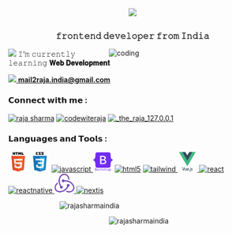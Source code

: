 <h1 align="center"><img src="https://i.postimg.cc/RVyLsqzJ/i-am-raja.gif" width="250"/></h1>
<h3 align="center">𝚏𝚛𝚘𝚗𝚝𝚎𝚗𝚍 𝚍𝚎𝚟𝚎𝚕𝚘𝚙𝚎𝚛 𝚏𝚛𝚘𝚖 𝙸𝚗𝚍𝚒𝚊</h3>

<a href="http://www.google.com" target="blank"><img align="right" alt="coding" width="300" src="https://i.postimg.cc/xCKQfL0K/coder-unscreen.gif"/></a>



<img src="https://i.postimg.cc/1tf7R1tV/computer-gif.gif" width="20"/> 𝙸’𝚖 𝚌𝚞𝚛𝚛𝚎𝚗𝚝𝚕𝚢 𝚕𝚎𝚊𝚛𝚗𝚒𝚗𝚐 **𝐖𝐞𝐛 𝐃𝐞𝐯𝐞𝐥𝐨𝐩𝐦𝐞𝐧𝐭**

<a href="mailto:mail2raja.india@gmail.com" > <img src="https://i.postimg.cc/gjHBLTkp/mail-gif-by-raja.gif" width="20"/> </a> **mail2raja.india@gmail.com**


<h3 align="left">𝗖𝗼𝗻𝗻𝗲𝗰𝘁 𝘄𝗶𝘁𝗵 𝗺𝗲 :</h3>
<p align="left">
<a href="https://www.facebook.com/profile.php?id=100028266428460" target="blank"><img align="center" src="https://i.postimg.cc/vBTQyF5F/facebook-unscreen-raja.gif" alt="raja sharma" height="50" width="50" /></a>
<a href="https://twitter.com/CodeWithRaja?t=eYak8FtbUDBU1EuNPLZ6QA&s=09" target="blank"><img align="center" src="https://i.postimg.cc/XqhHh7hp/twitter-logo.gif" alt="codewiteraja" height="50" width="50" /></a>  
<a href="https://instagram.com/_the_raja_127.0.0.1" target="blank"><img align="center" src="https://i.postimg.cc/MKYg9jJX/instagram-unscreen.gif" alt="_the_raja_127.0.0.1" height="45" width="45" /></a>
</p>

<h3 align="left">𝗟𝗮𝗻𝗴𝘂𝗮𝗴𝗲𝘀 𝗮𝗻𝗱 𝗧𝗼𝗼𝗹𝘀 :</h3>
<p align="left">
<a href="https://www.w3.org/html/" target="_blank" rel="noreferrer"> <img src="https://raw.githubusercontent.com/devicons/devicon/master/icons/html5/html5-original-wordmark.svg" alt="html5" width="40" height="40"/></a>
<a href="https://www.w3schools.com/css/" target="_blank" rel="noreferrer"> <img src="https://raw.githubusercontent.com/devicons/devicon/master/icons/css3/css3-original-wordmark.svg" alt="css3" width="40" height="40"/></a>
<a href="https://developer.mozilla.org/en-US/docs/Web/JavaScript" target="_blank" rel="noreferrer"> <img src="https://i.postimg.cc/bJWQYMH5/javascript.png" alt="javascript" width="40" height="40"/> </a>
<a href="https://getbootstrap.com" target="_blank" rel="noreferrer"> <img src="https://raw.githubusercontent.com/devicons/devicon/master/icons/bootstrap/bootstrap-plain-wordmark.svg" alt="bootstrap" width="40" height="40"/></a>
<a href="https://www.jqueryscript.net/" target="_blank" rel="noreferrer"> <img src="https://i.postimg.cc/wxVpPmHS/jquery-1.png" alt="html5" width="40" height="40"/></a>
<a href="https://tailwindcss.com/" target="_blank" rel="noreferrer"> <img src="https://www.vectorlogo.zone/logos/tailwindcss/tailwindcss-icon.svg" alt="tailwind" width="40" height="40"/> </a>
<a href="https://vuejs.org/" target="_blank" rel="noreferrer"> <img src="https://raw.githubusercontent.com/devicons/devicon/master/icons/vuejs/vuejs-original-wordmark.svg" alt="vuejs" width="40" height="40"/> </a> 
<a href="https://reactjs.org/" target="_blank" rel="noreferrer"> <img src="https://i.postimg.cc/mZ8N2C9Y/react-gif-unscreen.gif" alt="react" width="55" height="40"/> </a>
<a href="https://reactnative.dev/" target="_blank" rel="noreferrer"> <img src="https://reactnative.dev/img/header_logo.svg" alt="reactnative" width="40" height="40"/> </a>
<a href="https://redux.js.org" target="_blank" rel="noreferrer"> <img src="https://raw.githubusercontent.com/devicons/devicon/master/icons/redux/redux-original.svg" alt="redux" width="40" height="40"/> </a> 
<a href="https://nextjs.org/" target="_blank" rel="noreferrer"> <img src="https://cdn.worldvectorlogo.com/logos/nextjs-2.svg" alt="nextjs" width="40" height="40"/> </a>
</p>



<p>&nbsp;<img align="right" src="https://github-readme-stats.vercel.app/api?username=rajasharmaindia&show_icons=true&locale=en" alt="rajasharmaindia" width="400"/></p>
<p><img align="right" src="https://github-readme-streak-stats.herokuapp.com/?user=rajasharmaindia&" alt="rajasharmaindia" width="300"/></p>
<a href="https://github.com/RajaSharmaIndia" ><img align="center" src="https://i.postimg.cc/wjJ58ZtF/ezgif-com-gif-maker-3.gif" width="1100" height="2"/></a>
